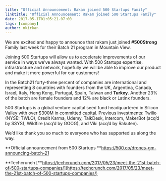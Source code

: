 ```yaml
---
title: "Official Announcement: Rakam joined 500 Startups Family"
linktitle: "Official Announcement: Rakam joined 500 Startups Family"
date: 2017-05-1T01:05:21-07:00
tags: [company]
author: nkirkan
---
```


We are excited and happy to announce that rakam just joined **#500Strong** Family last week for their Batch 21 program in Mountain View.

Joining 500 Startups will allow us to accelerate improvements of our service in ways we’ve always wanted. With 500 Startups expertise, infrastructure and network, hopefully we will be able to improve our product and make it more powerful for our customers!

In the Batch21 forty-three percent of companies are international and representing 8 countries with founders from the UK, Argentina, Canada, Israel, Italy, Hong Kong, Portugal, Spain, Taiwan and **Turkey**. Another 23% of the batch are female founders and 12% are black or Latinx founders.

500 Startups is a global venture capital seed fund headquartered in Silicon Valley with over $300M in committed capital. Previous investments: Twilio (NYSE: TWLO), Credit Karma, Udemy, TalkDesk, Intercom, MakerBot (acq’d by SSYS), Wildfire (acq’d by GOOG), and Viki (acq’d by Rakuten).

We’d like thank you so much to everyone who has supported us along the way.

**Official announcement from 500 Startups
**https://500.co/drones-gm-announcing-batch-21

**Techcrunch
[**https://techcrunch.com/2017/05/23/meet-the-21st-batch-of-500-startups-companies/](https://techcrunch.com/2017/05/23/meet-the-21st-batch-of-500-startups-companies/)
